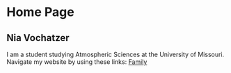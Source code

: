 # Home Page
## Nia Vochatzer
I am a student studying Atmospheric Sciences at the University of Missouri. 
Navigate my website by using these links: 
[Family](./family.md)
